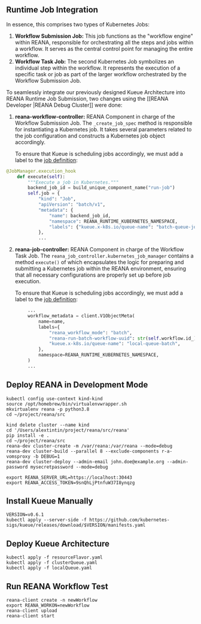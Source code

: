## Runtime Job Integration

In essence, this comprises two types of Kubernetes Jobs:
1. **Workflow Submission Job:** This job functions as the "workflow engine" within REANA, responsible for orchestrating all the steps and jobs within a workflow. It serves as the central control point for managing the entire workflow.
2. **Workflow Task Job:** The second Kubernetes Job symbolizes an individual step within the workflow. It represents the execution of a specific task or job as part of the larger workflow orchestrated by the Workflow Submission Job.

To seamlessly integrate our previously designed Kueue Architecture into REANA Runtime Job Submission, two changes using the [[REANA Developer |REANA Debug Cluster]] were done:

1. **reana-workflow-controller:** REANA Component in charge of the Workflow Submission Job.
	The  `_create_job_spec` method is responsible for instantiating a Kubernetes job. It takes several parameters related to the job configuration and constructs a Kubernetes job object accordingly.
	
	To ensure that Kueue is scheduling jobs accordingly, we must add a label to the [job definition](https://github.com/xaviertintin/reana-workflow-controller/blob/master/reana_workflow_controller/workflow_run_manager.py#L499):
	
```python
@JobManager.execution_hook
    def execute(self):
        """Execute a job in Kubernetes."""
        backend_job_id = build_unique_component_name("run-job")
        self.job = {
            "kind": "Job",
            "apiVersion": "batch/v1",
            "metadata": {
                "name": backend_job_id,
                "namespace": REANA_RUNTIME_KUBERNETES_NAMESPACE,
                "labels": {"kueue.x-k8s.io/queue-name": "batch-queue-job"},
            },
            ...
```
	
2. **reana-job-controller:** REANA Component in charge of the Workflow Task Job.
	The `reana_job_controller.kubernetes_job_manager` contains a method `execute()` of which encapsulates the logic for preparing and submitting a Kubernetes job within the REANA environment, ensuring that all necessary configurations are properly set up before job execution.
	
	To ensure that Kueue is scheduling jobs accordingly, we must add a label to the [job definition](https://github.com/xaviertintin/reana-workflow-controller/blob/master/reana_workflow_controller/workflow_run_manager.py#L499C1-L500C1):
	
```python
		...
		workflow_metadata = client.V1ObjectMeta(
            name=name,
            labels={
                "reana_workflow_mode": "batch",
                "reana-run-batch-workflow-uuid": str(self.workflow.id_),
                "kueue.x-k8s.io/queue-name": "local-queue-batch",
            },
            namespace=REANA_RUNTIME_KUBERNETES_NAMESPACE,
        )
        ...
```

## Deploy REANA in Development Mode

```
kubectl config use-context kind-kind
source /opt/homebrew/bin/virtualenvwrapper.sh
mkvirtualenv reana -p python3.8
cd ~/project/reana/src
```

```
kind delete cluster --name kind
cd '/Users/alextintin/project/reana/src/reana'
pip install -e .    
cd ~/project/reana/src
reana-dev cluster-create -m /var/reana:/var/reana --mode=debug
reana-dev cluster-build --parallel 8 --exclude-components r-a-vomsproxy -b DEBUG=1
reana-dev cluster-deploy --admin-email john.doe@example.org --admin-password mysecretpassword --mode=debug
```

```
export REANA_SERVER_URL=https://localhost:30443
export REANA_ACCESS_TOKEN=9snQhLjPtnfuW37I8ynqzg
```

## Install Kueue Manually

```
VERSION=v0.6.1
kubectl apply --server-side -f https://github.com/kubernetes-sigs/kueue/releases/download/$VERSION/manifests.yaml
```
## Deploy Kueue Architecture

```
kubectl apply -f resourceFlavor.yaml
kubectl apply -f clusterQueue.yaml
kubectl apply -f localQueue.yaml
```

## Run REANA Workflow Test

```
reana-client create -n newWorkflow                   
export REANA_WORKON=newWorkflow
reana-client upload
reana-client start
```

